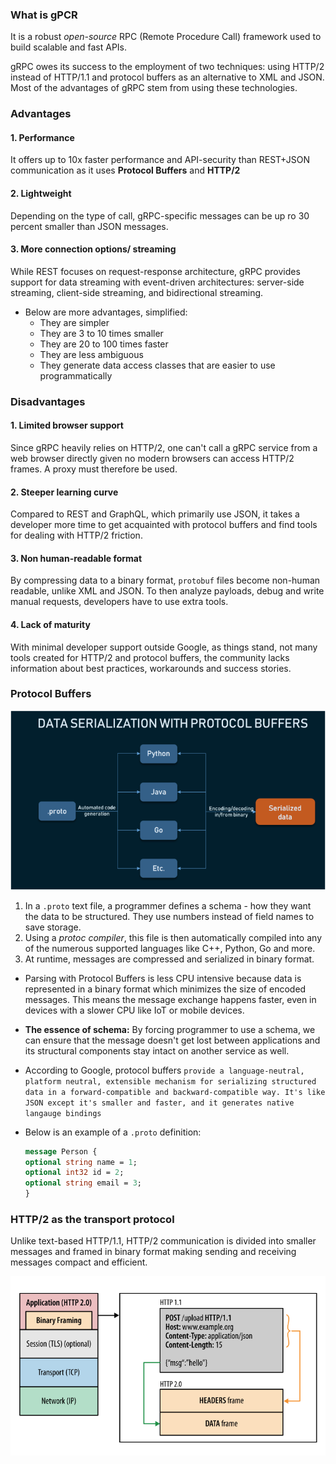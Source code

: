 ### What is gPCR

It is a robust _open-source_ RPC (Remote Procedure Call) framework used to build scalable and fast APIs.

gRPC owes its success to the employment of two techniques: using HTTP/2 instead of HTTP/1.1 and protocol buffers as an
alternative to XML and JSON. Most of the advantages of gRPC stem from using these technologies.

### Advantages

#### 1. Performance

It offers up to 10x faster performance and API-security than REST+JSON communication as it uses **Protocol Buffers**
and **HTTP/2**

#### 2. Lightweight

Depending on the type of call, gRPC-specific messages can be up ro 30 percent smaller than JSON messages.

#### 3. More connection options/ streaming

While REST focuses on request-response architecture, gRPC provides support for data streaming with event-driven
architectures: server-side streaming, client-side streaming, and bidirectional streaming.

- Below are more advantages, simplified:
    - They are simpler
    - They are 3 to 10 times smaller
    - They are 20 to 100 times faster
    - They are less ambiguous
    - They generate data access classes that are easier to use programmatically

### Disadvantages

#### 1. Limited browser support

Since gRPC heavily relies on HTTP/2, one can't call a gRPC service from a web browser directly given no modern browsers
can access HTTP/2 frames. A proxy must therefore be used.

#### 2. Steeper learning curve

Compared to REST and GraphQL, which primarily use JSON, it takes a developer more time to get acquainted with protocol
buffers and find tools for dealing with HTTP/2 friction.

#### 3. Non human-readable format

By compressing data to a binary format, `protobuf` files become non-human readable, unlike XML and JSON. To then analyze
payloads, debug and write manual requests, developers have to use extra tools.

#### 4. Lack of maturity

With minimal developer support outside Google, as things stand, not many tools created for HTTP/2 and protocol buffers,
the community lacks information about best practices, workarounds and success stories.

### Protocol Buffers

![](resources/images/protocol-buffers.png)

1. In a `.proto` text file, a programmer defines a schema - how they want the data to be structured. They use numbers
   instead of field names to save storage.
2. Using a _protoc compiler_, this file is then automatically compiled into any of the numerous supported languages like
   C++, Python, Go and more.
3. At runtime, messages are compressed and serialized in binary format.

- Parsing with Protocol Buffers is less CPU intensive because data is represented in a binary format which minimizes the
  size of encoded messages. This means the message exchange happens faster, even in devices with a slower CPU like IoT
  or
  mobile devices.

- **The essence of schema:** By forcing programmer to use a schema, we can ensure that the message doesn't get lost
  between applications and its structural components stay intact on another service as well.

- According to Google, protocol
  buffers `provide a language-neutral, platform neutral, extensible mechanism for serializing structured data in a forward-compatible and backward-compatible way. It's like JSON except it's smaller and faster, and it generates native langauge bindings`
- Below is an example of a `.proto` definition:
  ```protobuf
  message Person {
  optional string name = 1;
  optional int32 id = 2;
  optional string email = 3;
  }
  ```

### HTTP/2 as the transport protocol

Unlike text-based HTTP/1.1, HTTP/2 communication is divided into smaller messages and framed in binary format making
sending and receiving messages compact and efficient.

![](resources/images/binary-framing.png)



